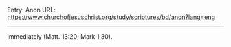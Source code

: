 Entry: Anon
URL: https://www.churchofjesuschrist.org/study/scriptures/bd/anon?lang=eng

---

Immediately (Matt. 13:20; Mark 1:30).
